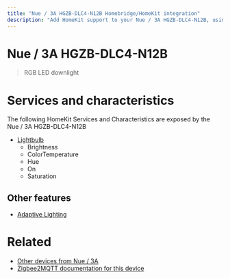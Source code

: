 ```yaml
---
title: "Nue / 3A HGZB-DLC4-N12B Homebridge/HomeKit integration"
description: "Add HomeKit support to your Nue / 3A HGZB-DLC4-N12B, using Homebridge, Zigbee2MQTT and homebridge-z2m."
---
```

<!---
This file has been GENERATED using src/docgen/docgen.ts
DO NOT EDIT THIS FILE MANUALLY!
-->
# Nue / 3A HGZB-DLC4-N12B
> RGB LED downlight


# Services and characteristics
The following HomeKit Services and Characteristics are exposed by
the Nue / 3A HGZB-DLC4-N12B

* [Lightbulb](../../light.md)
  * Brightness
  * ColorTemperature
  * Hue
  * On
  * Saturation


## Other features
* [Adaptive Lighting](../../light.md)


# Related
* [Other devices from Nue / 3A](../index.md#nue_3a)
* [Zigbee2MQTT documentation for this device](https://www.zigbee2mqtt.io/devices/HGZB-DLC4-N12B.html)